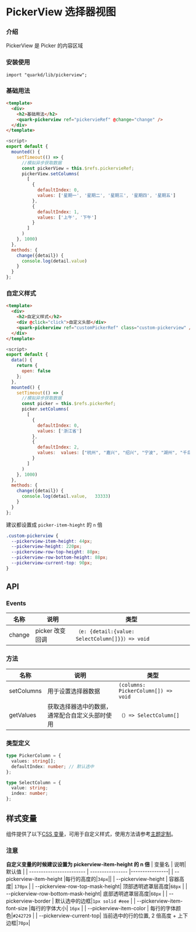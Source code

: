 # PickerView 选择器视图

### 介绍

PickerView 是 Picker 的内容区域

### 安装使用

```tsx
import "quarkd/lib/pickerview";
```

### 基础用法

```html
<template>
  <div>
    <h2>基础用法</h2>
    <quark-pickerview ref="pickervieRef" @change="change" />
  </div>
</template>
```

```js
<script>
export default {
  mounted() {
    setTimeout(() => {
      //模拟异步获取数据
      const pickerView = this.$refs.pickervieRef;
      pickerView.setColumns(
        [
          {
            defaultIndex: 0,
            values: ['星期一', '星期二', '星期三', '星期四', '星期五']
          },
          {
            defaultIndex: 1,
            values: ['上午', '下午']
          }
        ]
      )
    }, 1000)
  },
  methods: {
    change({detail}) {
      console.log(detail.value)
    }
  }
};
```

### 自定义样式

```html
<template>
  <div>
    <h2>自定义样式</h2>
    <div @click="click">自定义头部</div>
    <quark-pickerview ref="customPickerRef" class="custom-pickerview" />
  </div>
</template>
```

```js
<script>
export default {
  data() {
    return {
      open: false
    };
  },
  mounted() {
    setTimeout(() => {
      //模拟异步获取数据
      const picker = this.$refs.pickerRef;
      picker.setColumns(
        [
          {
            defaultIndex: 0,
            values: ['浙江省']
          },
          {
            defaultIndex: 2,
            values:  values: ["杭州", "嘉兴", "绍兴", "宁波", "湖州", "千岛湖"],
          }
        ]
      )
    }, 1000)
  },
  methods: {
    change({detail}) {
      console.log(detail.value,   33333)
    }
  }
};
```

建议都设置成 `picker-item-hieght` 的 `n` 倍

```css
.custom-pickerview {
  --pickerview-item-height: 44px;
  --pickerview-height: 220px;
  --pickerview-row-top-height: 88px;
  --pickerview-row-bottom-height: 88px;
  --pickerview-current-top: 90px;
}
```

## API

### Events

| 名称   | 说明            | 类型                                             |
| ------ | --------------- | ------------------------------------------------ |
| change | picker 改变回调 | `（e: {detail:{value: SelectColumn[]}}）=> void` |

### 方法

| 名称       | 说明                                           | 类型                                |
| ---------- | ---------------------------------------------- | ----------------------------------- |
| setColumns | 用于设置选择器数据                             | `(columns: PickerColumn[]) => void` |
| getValues  | 获取选择器选中的数据，通常配合自定义头部时使用 | `（）=> SelectColumn[]`             |

### 类型定义

```ts
type PickerColumn = {
  values: string[];
  defaultIndex: number; // 默认选中
};

type SelectColumn = {
  value: string;
  index: number;
};
```

## 样式变量

组件提供了以下[CSS 变量](https://developer.mozilla.org/zh-CN/docs/Web/CSS/Using_CSS_custom_properties)，可用于自定义样式，使用方法请参考[主题定制](#/zh-CN/guide/theme)。

### 注意

**自定义变量的时候建议设置为 pickerview-item-height 的 n 倍**
| 变量名 | 说明|默认值 |
| ------------------------ | ---------------- |----------------|
| --pickerview-item-height |每行的高度的|`34px`||
| --pickerview-height | 容器高度| `170px` |
| --pickerview-row-top-mask-height| 顶部透明遮罩层高度|`68px` |
| --pickerview-row-bottom-mask-height| 底部透明遮罩层高度|`68px` |
| --pickerview-border | 默认选中的边框|`1px solid #eee` |
| --pickerview-item-font-size |每行的字体大小| `16px` |
| --pickerview-item-color | 每行的字体颜色|`#242729` |
| --pickerview-current-top| 当前选中的行的位置, 2 倍高度 + 上下边框|`70px`|
